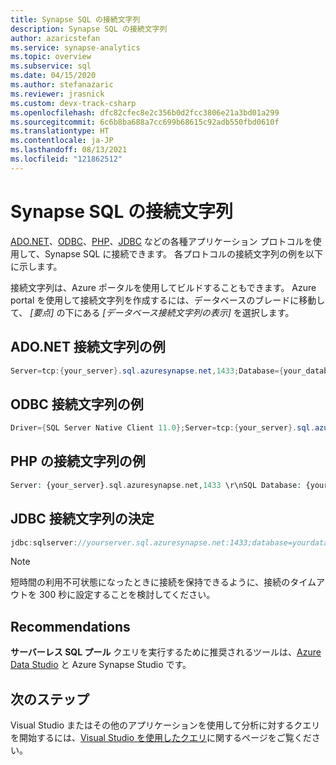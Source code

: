 ```yaml
---
title: Synapse SQL の接続文字列
description: Synapse SQL の接続文字列
author: azaricstefan
ms.service: synapse-analytics
ms.topic: overview
ms.subservice: sql
ms.date: 04/15/2020
ms.author: stefanazaric
ms.reviewer: jrasnick
ms.custom: devx-track-csharp
ms.openlocfilehash: dfc82cfec8e2c356b0d2fcc3806e21a3bd01a299
ms.sourcegitcommit: 6c6b8ba688a7cc699b68615c92adb550fbd0610f
ms.translationtype: HT
ms.contentlocale: ja-JP
ms.lasthandoff: 08/13/2021
ms.locfileid: "121862512"
---
```

# <a name="connection-strings-for-synapse-sql"></a>Synapse SQL の接続文字列

[ADO.NET](/dotnet/framework/data/adonet/)、[ODBC](/sql/connect/odbc/windows/microsoft-odbc-driver-for-sql-server-on-windows)、[PHP](/sql/connect/php/overview-of-the-php-sql-driver?f=255&MSPPError=-2147217396)、[JDBC](/sql/connect/jdbc/microsoft-jdbc-driver-for-sql-server) などの各種アプリケーション プロトコルを使用して、Synapse SQL に接続できます。 各プロトコルの接続文字列の例を以下に示します。 

接続文字列は、Azure ポータルを使用してビルドすることもできます。  Azure portal を使用して接続文字列を作成するには、データベースのブレードに移動して、 *[要点]* の下にある *[データベース接続文字列の表示]* を選択します。

## <a name="sample-adonet-connection-string"></a>ADO.NET 接続文字列の例

```csharp
Server=tcp:{your_server}.sql.azuresynapse.net,1433;Database={your_database};User ID={your_user_name};Password={your_password_here};Encrypt=True;TrustServerCertificate=False;Connection Timeout=30;
```

## <a name="sample-odbc-connection-string"></a>ODBC 接続文字列の例

```csharp
Driver={SQL Server Native Client 11.0};Server=tcp:{your_server}.sql.azuresynapse.net,1433;Database={your_database};Uid={your_user_name};Pwd={your_password_here};Encrypt=yes;TrustServerCertificate=no;Connection Timeout=30;
```

## <a name="sample-php-connection-string"></a>PHP の接続文字列の例

```PHP
Server: {your_server}.sql.azuresynapse.net,1433 \r\nSQL Database: {your_database}\r\nUser Name: {your_user_name}\r\n\r\nPHP Data Objects(PDO) Sample Code:\r\n\r\ntry {\r\n   $conn = new PDO ( \"sqlsrv:server = tcp:{your_server}.sql.azuresynapse.net,1433; Database = {your_database}\", \"{your_user_name}\", \"{your_password_here}\");\r\n    $conn->setAttribute( PDO::ATTR_ERRMODE, PDO::ERRMODE_EXCEPTION );\r\n}\r\ncatch ( PDOException $e ) {\r\n   print( \"Error connecting to SQL Server.\" );\r\n   die(print_r($e));\r\n}\r\n\rSQL Server Extension Sample Code:\r\n\r\n$connectionInfo = array(\"UID\" => \"{your_user_name}\", \"pwd\" => \"{your_password_here}\", \"Database\" => \"{your_database}\", \"LoginTimeout\" => 30, \"Encrypt\" => 1, \"TrustServerCertificate\" => 0);\r\n$serverName = \"tcp:{your_server}.sql.azuresynapse.net,1433\";\r\n$conn = sqlsrv_connect($serverName, $connectionInfo);
```

## <a name="sample-jdbc-connection-string"></a>JDBC 接続文字列の決定

```Java
jdbc:sqlserver://yourserver.sql.azuresynapse.net:1433;database=yourdatabase;user={your_user_name};password={your_password_here};encrypt=true;trustServerCertificate=false;hostNameInCertificate=*.sql.azuresynapse.net;loginTimeout=30;
```

> [!NOTE]
> 短時間の利用不可状態になったときに接続を保持できるように、接続のタイムアウトを 300 秒に設定することを検討してください。

## <a name="recommendations"></a>Recommendations

**サーバーレス SQL プール** クエリを実行するために推奨されるツールは、[Azure Data Studio](get-started-azure-data-studio.md) と Azure Synapse Studio です。

## <a name="next-steps"></a>次のステップ

Visual Studio またはその他のアプリケーションを使用して分析に対するクエリを開始するには、[Visual Studio を使用したクエリ](../sql-data-warehouse/sql-data-warehouse-query-visual-studio.md?context=/azure/synapse-analytics/context/context)に関するページをご覧ください。